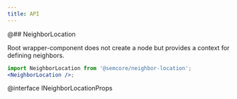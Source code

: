 ```yaml
---
title: API
---
```


@## NeighborLocation

Root wrapper-component does not create a node but provides a context for defining neighbors.

```jsx
import NeighborLocation from '@semcore/neighbor-location';
<NeighborLocation />;
```

@interface INeighborLocationProps
